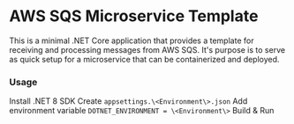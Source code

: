 # AWS SQS Microservice Template

This is a minimal .NET Core application that provides a template for receiving and processing messages from AWS SQS.  It's purpose is to serve as quick setup for a microservice that can be containerized and deployed.

### Usage
Install .NET 8 SDK
Create `appsettings.\<Environment\>.json`
Add environment variable `DOTNET_ENVIRONMENT = \<Environment\>`
Build & Run
